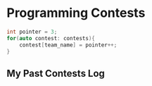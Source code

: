# Programming Contests
```c++
int pointer = 3;
for(auto contest: contests){
    contest[team_name] = pointer++;
}
```

## My Past Contests Log
